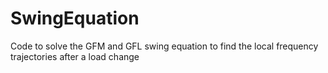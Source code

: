 # SwingEquation
Code to solve the GFM and GFL swing equation to find the local frequency trajectories after a load change
